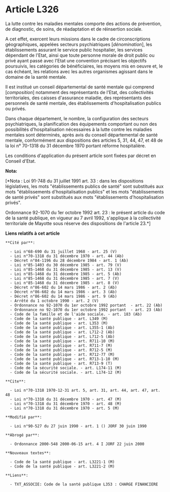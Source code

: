 # Article L326

La lutte contre les maladies mentales comporte des actions de prévention, de diagnostic, de soins, de réadaptation et de
réinsertion sociale.

A cet effet, exercent leurs missions dans le cadre de circonscriptions géographiques, appelées secteurs psychiatriques
[*dénomination*], les établissements assurant le service public hospitalier, les services dépendant de l'Etat, ainsi que
toute personne morale de droit public ou privé ayant passé avec l'Etat une convention précisant les objectifs poursuivis, les
catégories de bénéficiaires, les moyens mis en oeuvre et, le cas échéant, les relations avec les autres organismes agissant
dans le domaine de la santé mentale.

Il est institué un conseil départemental de santé mentale qui comprend [*composition*] notamment des représentants de l'Etat,
des collectivités territoriales, des caisses d'assurance maladie, des représentants des personnels de santé mentale, des
établissements d'hospitalisation publics ou privés.

Dans chaque département, le nombre, la configuration des secteurs psychiatriques, la planification des équipements comportant
ou non des possibilités d'hospitalisation nécessaires à la lutte contre les maladies mentales sont déterminés, après avis du
conseil départemental de santé mentale, conformément aux dispositions des articles 5, 31, 44, 47, et 48 de la loi n° 70-1318
du 31 décembre 1970 portant réforme hospitalière.

Les conditions d'application du présent article sont fixées par décret en Conseil d'Etat.

**Nota:**

[*Nota : Loi 91-748 du 31 juillet 1991 art. 33 : dans les dispositions législatives, les mots "établissements publics de
santé" sont substitués aux mots "établissements d'hospitalisation publics" et les mots "établissements de santé privés" sont
substitués aux mots "établissements d'hospitalisation privés".

Ordonnance 92-1070 du 1er octobre 1992 art. 23 : le présent article du code de la santé publique, en vigueur au 7 avril 1992,
s'applique à la collectivité territoriale de Mayotte sous réserve des dispositions de l'article 23.*]

**Liens relatifs à cet article**

	**Cité par**:

	  - Loi n°68-690 du 31 juillet 1968 - art. 25 (V)
	  - Loi n°70-1318 du 31 décembre 1970 - art. 44 (Ab)
	  - Décret n°84-1196 du 28 décembre 1984 - art. 1 (Ab)
	  - Loi n°85-1403 du 30 décembre 1985 - art. 79 (V)
	  - Loi n°85-1468 du 31 décembre 1985 - art. 13 (V)
	  - Loi n°85-1468 du 31 décembre 1985 - art. 5 (Ab)
	  - Loi n°85-1468 du 31 décembre 1985 - art. 7 (V)
	  - Loi n°85-1468 du 31 décembre 1985 - art. 8 (V)
	  - Décret n°86-602 du 14 mars 1986 - art. 2 (Ab)
	  - Décret n°86-602 du 14 mars 1986 - art. 3 (Ab)
	  - Décret n°86-602 du 14 mars 1986 - art. 9 (Ab)
	  - Arrêté du 1 octobre 1990 - art. 2 (V)
	  - Ordonnance no 92-1070 du 1er octobre 1992 portant  - art. 22 (Ab)
	  - Ordonnance no 92-1070 du 1er octobre 1992 portant  - art. 23 (Ab)
	  - Code de la famille et de l'aide sociale. - art. 183 (Ab)
	  - Code de la santé publique - art. L349 (M)
	  - Code de la santé publique - art. L353 (M)
	  - Code de la santé publique - art. L355-1 (Ab)
	  - Code de la santé publique - art. L712-2 (Ab)
	  - Code de la santé publique - art. L712-5 (Ab)
	  - Code de la santé publique - art. R711-10 (M)
	  - Code de la santé publique - art. R711-7 (M)
	  - Code de la santé publique - art. R712-5 (M)
	  - Code de la santé publique - art. R712-77 (M)
	  - Code de la santé publique - art. R713-1-10 (M)
	  - Code de la santé publique - art. R713-9 (T)
	  - Code de la sécurité sociale. - art. L174-11 (M)
	  - Code de la sécurité sociale. - art. L174-12 (M)

	**Cite**:

	  - Loi n°70-1318 1970-12-31 art. 5, art. 31, art. 44, art. 47, art. 48
	  - Loi n°70-1318 du 31 décembre 1970 - art. 47 (M)
	  - Loi n°70-1318 du 31 décembre 1970 - art. 48 (M)
	  - Loi n°70-1318 du 31 décembre 1970 - art. 5 (M)

	**Modifié par**:

	  - Loi n°90-527 du 27 juin 1990 - art. 1 () JORF 30 juin 1990

	**Abrogé par**:

	  - Ordonnance 2000-548 2000-06-15 art. 4 I JORF 22 juin 2000

	**Nouveaux textes**:

	  - Code de la santé publique - art. L3221-1 (M)
	  - Code de la santé publique - art. L3221-2 (M)

	**Liens**:

	  - TXT_ASSOCIE: Code de la santé publique L353 : CHARGE FINANCIERE
